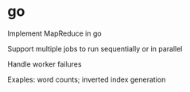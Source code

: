 # go
Implement MapReduce in go

Support multiple jobs to run sequentially or in parallel

Handle worker failures

Exaples: word counts; inverted index generation
